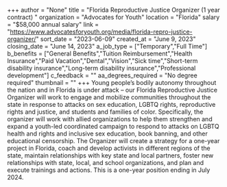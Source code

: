 +++
author = "None"
title = "Florida Reproductive Justice Organizer (1 year contract) "
organization = "Advocates for Youth"
location = "Florida"
salary = "$58,000 annual salary"
link = "https://www.advocatesforyouth.org/media/florida-repro-justice-organizer/"
sort_date = "2023-06-09"
created_at = "June 9, 2023"
closing_date = "June 14, 2023"
a_job_type = ["Temporary","Full Time"]
b_benefits = ["General Benefits","Tuition Reimbursement","Health Insurance","Paid Vacation","Dental","Vision","Sick time","Short-term disability insurance","Long-term disability insurance","Professional development"]
c_feedback = ""
aa_degrees_required = "No degree required"
thumbnail = ""
+++
Young people’s bodily autonomy throughout the nation and in Florida is under attack – our Florida Reproductive Justice Organizer will work to engage and mobilize communities throughout the state in response to attacks on sex education, LGBTQ rights, reproductive rights and justice, and students and families of color. Specifically, the organizer will work with allied organizations to help them strengthen and expand a youth-led coordinated campaign to respond to attacks on LGBTQ health and rights and inclusive sex education, book banning, and other educational censorship. The Organizer will create a strategy for a one-year project in Florida, coach and develop activists in different regions of the state, maintain relationships with key state and local partners, foster new relationships with state, local, and school organizations, and plan and execute trainings and actions. This is a one-year position ending in July 2024.